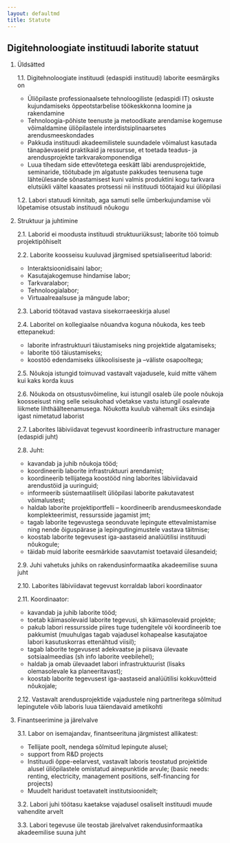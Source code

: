```yaml
---
layout: defaultmd
title: Statute
---
```

## Digitehnoloogiate instituudi laborite statuut

1. Üldsätted

    1.1. Digitehnoloogiate instituudi (edaspidi instituudi) laborite eesmärgiks on
    -   Üliõpilaste professionaalsete tehnoloogiliste (edaspidi IT) oskuste
    kujundamiseks õppeotstarbelise töökeskkonna loomine ja rakendamine
    -   Tehnoloogia-põhiste teenuste ja metoodikate arendamise kogemuse
    võimaldamine üliõpilastele interdistsiplinaarsetes arendusmeeskondades
    -   Pakkuda instituudi akadeemilistele suundadele võimalust kasutada
    tänapäevaseid praktikaid ja ressursse, et toetada teadus- ja arendusprojekte
    tarkvarakomponendiga
    -   Luua tihedam side ettevõtetega eeskätt läbi arendusprojektide, seminaride,
    töötubade jm algatuste pakkudes teenusena tuge lähteülesande sõnastamisest
    kuni valmis produktini kogu tarkvara elutsükli vältel kaasates protsessi nii
    instituudi töötajaid kui üliõpilasi
    
    1.2. Labori statuudi kinnitab, aga samuti selle ümberkujundamise või lõpetamise
    otsustab instituudi nõukogu
    
2. Struktuur ja juhtimine

    2.1. Laborid ei moodusta instituudi struktuuriüksust; laborite töö toimub
    projektipõhiselt
    
    2.2. Laborite koosseisu kuuluvad järgmised spetsialiseeritud laborid:
    -   Interaktsioonidisaini labor;
    -   Kasutajakogemuse hindamise labor;
    -   Tarkvaralabor;
    -   Tehnoloogialabor;
    -   Virtuaalreaalsuse ja mängude labor;
    
    2.3. Laborid töötavad vastava sisekorraeeskirja alusel
    
    2.4. Laboritel on kollegiaalse nõuandva koguna nõukoda, kes teeb ettepanekud:
    
    -   laborite infrastruktuuri täiustamiseks ning projektide algatamiseks;
    -   laborite töö täiustamiseks;
    -   koostöö edendamiseks ülikoolisiseste ja –väliste osapooltega;
    
    2.5. Nõukoja istungid toimuvad vastavalt vajadusele, kuid mitte vähem kui kaks korda
    kuus
    
    2.6. Nõukoda on otsustusvõimeline, kui istungil osaleb üle poole nõukoja koosseisust
    ning selle seisukohad võetakse vastu istungil osalevate liikmete
    lihthäälteenamusega. Nõukotta kuulub vähemalt üks esindaja igast nimetatud
    laborist
    
    2.7. Laborites läbiviidavat tegevust koordineerib infrastructure manager (edaspidi
    juht)
    
    2.8. Juht:
    -   kavandab ja juhib nõukoja tööd;
    -   koordineerib laborite infrastruktuuri arendamist;
    -   koordineerib tellijatega koostööd ning laborites läbiviidavaid arendustöid
    ja uuringuid;
    -   informeerib süstemaatiliselt üliõpilasi laborite pakutavatest võimalustest;
    -   haldab laborite projektiportfelli – koordineerib arendusmeeskondade
    komplekteerimist, ressursside jagamist jmt;
    -   tagab laborite tegevustega seonduvate lepingute ettevalmistamise ning
    nende õiguspärase ja lepingutingimustele vastava täitmise;
    -   koostab laborite tegevusest iga-aastaseid analüütilisi instituudi nõukogule;
    -   täidab muid laborite eesmärkide saavutamist toetavaid ülesandeid;
    
    2.9. Juhi vahetuks juhiks on rakendusinformaatika akadeemilise suuna juht
    
    2.10. Laborites läbiviidavat tegevust korraldab labori koordinaator
    
    2.11. Koordinaator:
    -   kavandab ja juhib laborite tööd;
    -   toetab käimasolevaid laborite tegevusi, sh käimasolevaid projekte;
    -   pakub labori ressursside piires tuge tudengitele või koordineerib toe
    pakkumist (muuhulgas tagab vajadusel kohapealse kasutajatoe labori
    kasutuskorras ettenähtud viisil);
    -   tagab laborite tegevusest adekvaatse ja piisava ülevaate sotsiaalmeedias (sh
    info laborite veebilehel);
    -   haldab ja omab ülevaadet labori infrastruktuurist (lisaks olemasolevale ka
    planeeritavast);
    -   koostab laborite tegevusest iga-aastaseid analüütilisi kokkuvõtteid
    nõukojale;
    
    2.12. Vastavalt arendusprojektide vajadustele ning partneritega sõlmitud
    lepingutele võib laboris luua täiendavaid ametikohti
3. Finantseerimine ja järelvalve

    3.1. Labor on isemajandav, finantseerituna järgmistest allikatest:
    -   Tellijate poolt, nendega sõlmitud lepingute alusel;
    -   support from R&amp;D projects
    -   Instituudi õppe-eelarvest, vastavalt laboris teostatud projektide alusel
    üliõpilastele omistatud ainepunktide arvule; (basic needs: renting, electricity,
    management positions, self-financing for projects)
    -   Muudelt haridust toetavatelt institutsioonidelt;
    
    3.2. Labori juhi töötasu kaetakse vajadusel osaliselt instituudi muude vahendite arvelt
    
    3.3. Labori tegevuse üle teostab järelvalvet rakendusinformaatika akadeemilise suuna
    juht
